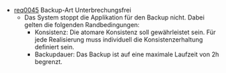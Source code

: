 <!---
title: Unterbrechungsfreiheit jekyl  
todo: translate
:title: Unterbrechungsfreiheit retext
--->

* [req0045](https://github.com/DomainDrivenArchitecture/ddaRequirement/blob/master/de/requirements/req0045.md) Backup-Art Unterbrechungsfrei
  * Das System stoppt die Applikation für den Backup nicht. Dabei gelten die folgenden Randbedingungen:
    * Konsistenz: Die atomare Konsistenz soll gewährleistet sein. Für jede Realisierung muss individuell die Konsistenzerhaltung definiert sein.
    * Backupdauer: Das Backup ist auf eine maximale Laufzeit von 2h begrenzt.
